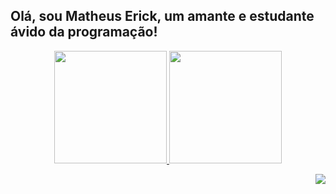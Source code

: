 ## Olá, sou Matheus Erick, um amante e estudante ávido da programação!
<div align="center">
  <a href="https://github.com/obyick">
  <img height="180em" src="https://github-readme-stats.vercel.app/api?username=obyick&show_icons=true&theme=darcula&include_all_commits=true&count_private=true"/>
  <img height="180em" src="https://github-readme-stats.vercel.app/api/top-langs/?username=obyick&layout=compact&langs_count=7&theme=darcula"/>
</div>
  
<p></p>
  
<div align="right">
<a href="mailto:matheuserickbarros@gmail.com"><img src="https://img.shields.io/badge/-Gmail-%23333?style=for-the-badge&logo=gmail&logoColor=white" target="_blank"></a>
</div>

